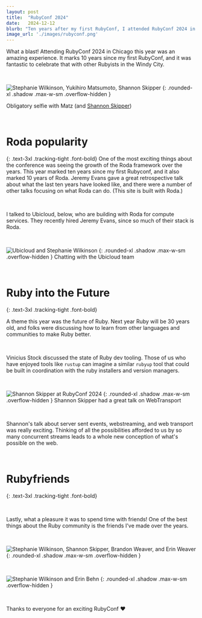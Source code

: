 ```yaml
---
layout: post
title:  "RubyConf 2024"
date:   2024-12-12
blurb: "Ten years after my first RubyConf, I attended RubyConf 2024 in Chicago, where Rubyists discuss ways for Ruby to evolve into the future."
image_url: './images/rubyconf.png'
---
```


What a blast! Attending RubyConf 2024 in Chicago this year was an amazing experience. It marks 10 years since my first RubyConf, and it was fantastic to celebrate that with other Rubyists in the Windy City.

&nbsp;

![Stephanie Wilkinson, Yukihiro Matsumoto, Shannon Skipper](/images/matz.heic "Stephanie Wilkinson, Yukihiro Matsumoto, Shannon Skipper")
{: .rounded-xl .shadow .max-w-sm .overflow-hidden }

Obligatory selfie with Matz (and [Shannon Skipper](https://shannonskipper.com))

&nbsp;

# Roda popularity
{: .text-3xl .tracking-tight .font-bold}
One of the most exciting things about the conference was seeing the growth of the Roda framework over the years. This year marked ten years since my first Rubyconf, and it also marked 10 years of Roda. Jeremy Evans gave a great retrospective talk about what the last ten years have looked like, and there were a number of other talks focusing on what Roda can do. (This site is built with Roda.)

&nbsp;

I talked to Ubicloud, below, who are building with Roda for compute services. They recently hired Jeremy Evans, since so much of their stack is Roda.

&nbsp;

![Ubicloud and Stephanie Wilkinson](/images/ubicloud.jpg "Stephanie Wilkinson, Yukihiro Matsumoto, Shannon Skipper")
{: .rounded-xl .shadow .max-w-sm .overflow-hidden }
Chatting with the Ubicloud team

&nbsp;

# Ruby into the Future
{: .text-3xl .tracking-tight .font-bold}

A theme this year was the future of Ruby. Next year Ruby will be 30 years old, and folks were discussing how to learn from other languages and communities to make Ruby better.

&nbsp;

Vinicius Stock discussed the state of Ruby dev tooling. Those of us who have enjoyed tools like `rustup` can imagine a similar `rubyup` tool that could be built in coordination with the ruby installers and version managers.

&nbsp;

![Shannon Skipper at RubyConf 2024](/images/shannon_skipper_rubyconf_2024.jpg "Shannon Skipper at RubyConf 2024")
{: .rounded-xl .shadow .max-w-sm .overflow-hidden }
Shannon Skipper had a great talk on WebTransport

&nbsp;

Shannon's talk about server sent events, webstreaming, and web transport was really exciting. Thinking of all the possibilities afforded to us by so many concurrent streams leads to a whole new conception of what's possible on the web.

&nbsp;

# Rubyfriends
{: .text-3xl .tracking-tight .font-bold}

&nbsp;


Lastly, what a pleasure it was to spend time with friends! One of the best things about the Ruby community is the friends I've made over the years.

&nbsp;

![Stephanie Wilkinson, Shannon Skipper, Brandon Weaver, and Erin Weaver](/images/brandon_weaver.jpg "Stephanie Wilkinson, Shannon Skipper, Brandon Weaver, and Erin Weaver")
{: .rounded-xl .shadow .max-w-sm .overflow-hidden }


&nbsp;

![Stephanie Wilkinson and Erin Behn](/images/erin.jpg "Stephanie Wilkinson and Erin Behn")
{: .rounded-xl .shadow .max-w-sm .overflow-hidden }

&nbsp;

Thanks to everyone for an exciting RubyConf ❤️
